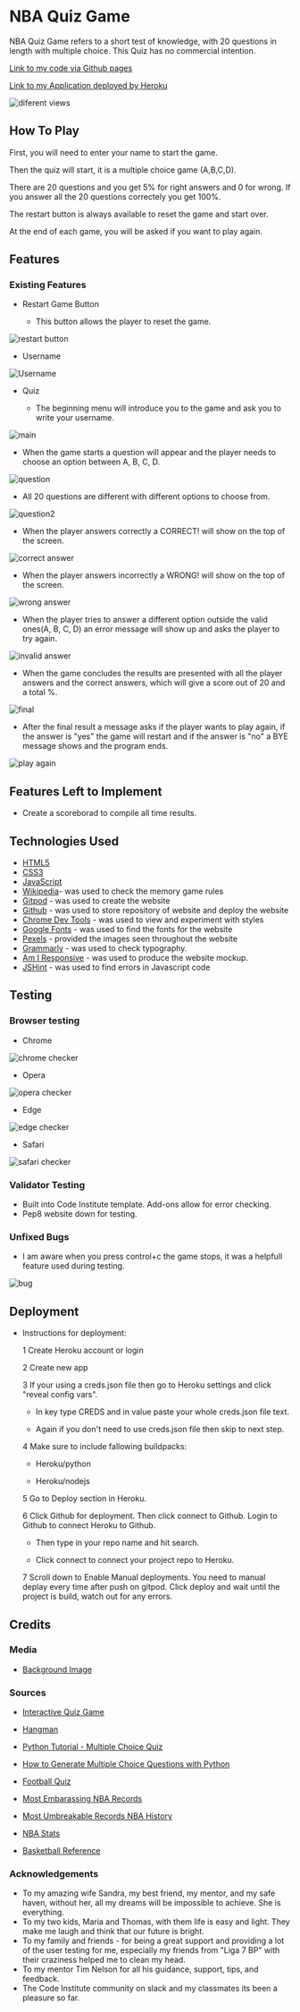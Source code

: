 # NBA Quiz Game

NBA Quiz Game refers to a short test of knowledge, with 20 questions in length with multiple choice. This Quiz has no commercial intention.

[Link to my code via Github pages](https://github.com/JoaoHigino/NbaQuizGame)

[Link to my Application deployed by Heroku](https://nbaquizgame.herokuapp.com)

![diferent views](documents/iamresponsive.png)

## How To Play

First, you will need to enter your name to start the game. 

Then the quiz will start, it is a multiple choice game (A,B,C,D).

There are 20 questions and you get 5% for right answers and 0 for wrong. If you answer all the 20 questions correctely you get 100%.

The restart button is always available to reset the game and start over.

At the end of each game, you will be asked if you want to play again.


## Features

### Existing Features

- Restart Game Button

  - This button allows the player to reset the game.

 ![restart button](documents/restart.png)

- Username

 ![Username](documents/username.png)

- Quiz

  - The beginning menu will introduce you to the game and ask you to write your username.

![main](documents/main.png)

  - When the game starts a question will appear and the player needs to choose an option between A, B, C, D.

![question](documents/question.png)

  - All 20 questions are different with different options to choose from.

![question2](documents/question2.png)

  - When the player answers correctly a CORRECT! will show on the top of the screen.

![correct answer](documents/correct.png)

  - When the player answers incorrectly a WRONG! will show on the top of the screen.

![wrong answer](documents/wrong.png)

  - When the player tries to answer a different option outside the valid ones(A, B, C, D) an error message will show up and asks the player to try again.

![invalid answer](documents/wronganswer.png)

  - When the game concludes the results are presented with all the player answers and the correct answers, which will give a score out of 20 and a total %.

![final](documents/final.png)

  - After the final result a message asks if the player wants to play again, if the answer is "yes" the game will restart and if the answer is "no" a BYE message shows and the program ends.

![play again](documents/playagain.png)



## Features Left to Implement

- Create a scoreborad to compile all time results. 

## Technologies Used

- [HTML5](https://en.wikipedia.org/wiki/HTML5)
- [CSS3](https://en.wikipedia.org/wiki/Cascading_Style_Sheets)
- [JavaScript](https://en.wikipedia.org/wiki/JavaScript)
- [Wikipedia](https://en.wikipedia.org/wiki/Concentration_(card_game))- was used to check the memory game rules
- [Gitpod](https://www.gitpod.io) - was used to create the website
- [Github](https://github.com) - was used to store repository of website and deploy the website
- [Chrome Dev Tools](https://developer.chrome.com/docs/devtools) - was used to view and experiment with styles
- [Google Fonts](https://fonts.google.com) - was used to find the fonts for the website
- [Pexels](https://www.pexels.com) - provided the images seen throughout the website
- [Grammarly](https://app.grammarly.com) - was used to check typography.
- [Am I Responsive](https://ui.dev/amiresponsive?url=https://joaohigino.github.io/CHANGE/) - was used to produce the website mockup.
- [JSHint](https://jshint.com/) - was used to find errors in Javascript code


## Testing

### Browser testing

 - Chrome

 ![chrome checker](documents/chrome.png)

 - Opera

 ![opera checker](documents/opera.png)

 - Edge

 ![edge checker](documents/edge.png)

 - Safari

 ![safari checker](documents/safari.jpeg)




### Validator Testing 

  - Built into Code Institute template. Add-ons allow for error checking.
  - Pep8 website down for testing.


### Unfixed Bugs

  - I am aware when you press control+c the game stops, it was a helpfull feature used during testing.

![bug](documents/controlerror.png)


## Deployment

* Instructions for deployment:

  1 Create Heroku account or login

  2 Create new app

  3 If your using a creds.json file then go to Heroku settings and click "reveal config vars". 
        
    * In key type CREDS and in value paste your whole creds.json file text.

    * Again if you don't need to use creds.json file then skip to next step.

  4 Make sure to include fallowing buildpacks:

    * Heroku/python

    * Heroku/nodejs

  5 Go to Deploy section in Heroku.

  6 Click Github for deployment. Then click connect to Github. Login to Github to connect Heroku to Github.

    * Then type in your repo name and hit search.

    * Click connect to connect your project repo to Heroku.

  7 Scroll down to Enable Manual deployments. You need to manual deplay every time after push on gitpod. Click deploy and wait until the project is build, watch out for any errors.


## Credits

### Media

 - [Background Image](https://wallpaperaccess.com/full/103106.jpg)

### Sources

- [Interactive Quiz Game](https://www.makeuseof.com/python-make-interactive-quiz-game/)

- [Hangman](https://github.com/Kaylaesmith1/python-hangman/blob/main/views/layout.html)

- [Python Tutorial - Multiple Choice Quiz](https://www.youtube.com/watch?v=myJ36xIR7Yg)

- [How to Generate Multiple Choice Questions with Python](https://pythonprogramming.altervista.org/how-to-generate-multiple-choice-questions-with-python/?doing_wp_cron=1665429912.8629679679870605468750)

- [Football Quiz](https://github.com/mikyrenato/3rd_Project_Quiz_Game)

- [Most Embarassing NBA Records](https://basketballforever.com/2020/06/12/the-most-embarrassing-nba-records-of-all-time-2)

- [Most Umbreakable Records NBA History](https://www.nbcsports.com/chicago/bulls/10-most-unbreakable-records-nba-history)

- [NBA Stats](https://www.nba.com/stats)

- [Basketball Reference](https://www.basketball-reference.com/)


### Acknowledgements

- To my amazing wife Sandra, my best friend, my mentor, and my safe haven, without her, all my dreams will be impossible to achieve. She is everything.
- To my two kids, Maria and Thomas, with them life is easy and light. They make me laugh and think that our future is bright. 
- To my family and friends - for being a great support and providing a lot of the user testing for me, especially my friends from "Liga 7 BP" with their craziness helped me to clean my head.
- To my mentor Tim Nelson for all his guidance, support, tips, and feedback.
- The Code Institute community on slack and my classmates its been a pleasure so far.